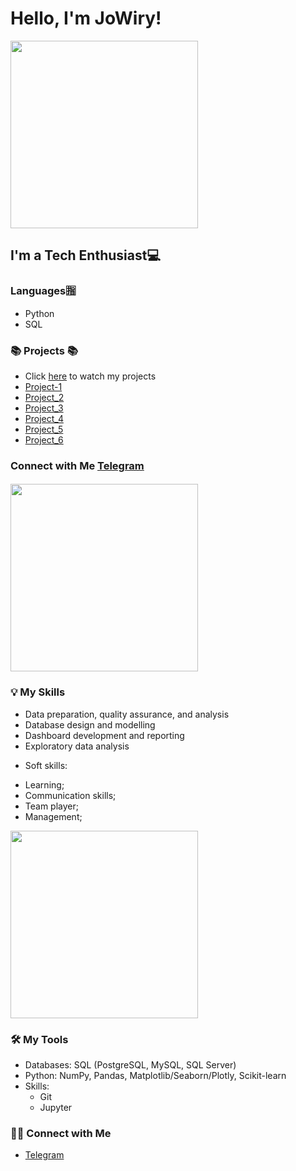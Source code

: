# Hello, I'm JoWiry! 
<img src=https://user-images.githubusercontent.com/71900299/225784472-f1eb0af5-d847-47a2-8de1-39f5eb509140.gif  width=300px height=300> 

## I'm a Tech Enthusiast💻

### Languages🈯
* Python 
* SQL

### 📚 Projects 📚

* Click [here]() to watch my projects
* [Project-1](https://github.com/JoWiry/Project-1)
* [Project_2](https://github.com/JoWiry/Project_2)
* [Project_3](https://github.com/JoWiry/PROJECT-3_EDA-Feature_Engineering)
* [Project_4](https://github.com/JoWiry/Project_4_ML)
* [Project_5](https://github.com/JoWiry/Project_5)
* [Project_6](https://github.com/JoWiry/Project_6)
### Connect with Me [Telegram](https://t.me/JoWiry)

#### <img src=https://user-images.githubusercontent.com/71900299/228089283-107c633e-a78e-4d95-a7c5-62271a3b9b74.gif width=300px height=300>


### 💡 My Skills

* Data preparation, quality assurance, and analysis
* Database design and modelling
* Dashboard development and reporting
* Exploratory data analysis

- Soft skills:
* Learning;
* Communication skills;
* Team player;
* Management;
<img src=https://user-images.githubusercontent.com/71900299/228087866-61e31f1d-1ac5-4a76-8118-8c4d1e7932fa.gif width=300px height=300>

### 🛠️ My Tools

- Databases: SQL (PostgreSQL, MySQL, SQL Server)
- Python: NumPy, Pandas, Matplotlib/Seaborn/Plotly, Scikit-learn 
- Skills: 
    * Git
    * Jupyter 

### 🙌🏻 Connect with Me

- [Telegram](https://t.me/JoWiry)
